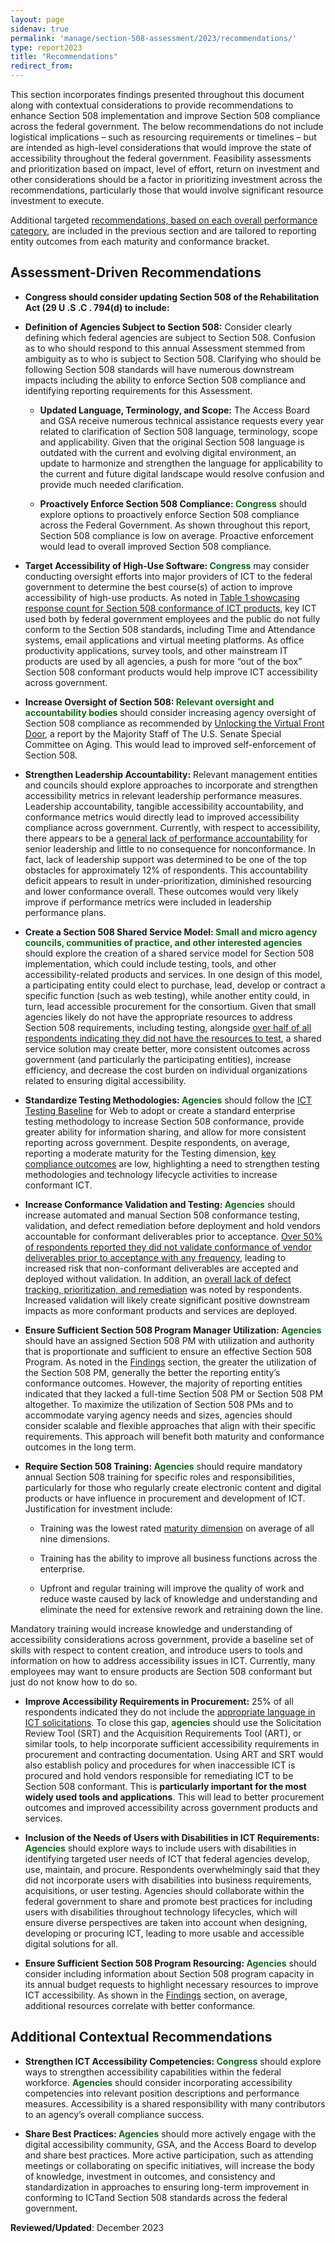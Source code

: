 ```yaml
---
layout: page
sidenav: true
permalink: 'manage/section-508-assessment/2023/recommendations/'
type: report2023
title: "Recommendations"
redirect_from:
---
```

This section incorporates findings presented throughout this document along with contextual considerations to provide recommendations to enhance Section 508 implementation and improve Section 508 compliance across the federal government. The below recommendations do not include logistical implications – such as resourcing requirements or timelines – but are intended as high-level considerations that would improve the state of accessibility throughout the federal government. Feasibility assessments and prioritization based on impact, level of effort, return on investment and other considerations should be a factor in prioritizing investment across the recommendations, particularly those that would involve significant resource investment to execute.

Additional targeted [recommendations, based on each overall performance category]({{site.baseurl}}/manage/section-508-assessment/2023/findings/category-overview/), are included in the previous section and are tailored to reporting entity outcomes from each maturity and conformance bracket.

## Assessment-Driven Recommendations
* <strong>Congress should consider updating Section 508 of the Rehabilitation Act (29 U .S .C . 794(d) to include:</strong>

* <strong>Definition of Agencies Subject to Section 508:</strong> Consider clearly defining which federal agencies are subject to Section 508. Confusion as to who should respond to this annual Assessment stemmed from ambiguity as to who is subject to Section 508. Clarifying who should be following Section 508 standards will have numerous downstream impacts including the ability to enforce Section 508 compliance and identifying reporting requirements for this Assessment.

  * <strong>Updated Language, Terminology, and Scope:</strong> The Access Board and GSA receive numerous technical assistance requests every year related to clarification of Section 508 language, terminology, scope and applicability. Given that the original Section 508 language is outdated with the current and evolving digital environment, an update to harmonize and strengthen the language for applicability to the current and future digital landscape would resolve confusion and provide much needed clarification.

  * <strong>Proactively Enforce Section 508 Compliance: <span style="color:#14671B">Congress</span></strong> should explore options to proactively enforce Section 508 compliance across the Federal Government. As shown throughout this report, Section 508 compliance is low on average. Proactive enforcement would lead to overall improved Section 508 compliance.

* <strong>Target Accessibility of High-Use Software: <span style="color:#14671B">Congress</span></strong> may consider conducting oversight efforts into major providers of ICT to the federal government to determine the best course(s) of action to improve accessibility of high-use products. As noted in [Table 1 showcasing response count for Section 508 conformance of ICT products]({{base.siteurl}}/manage/section-508-assessment/2023/findings/compliance-outcomes/#table-1), key ICT used both by federal government employees and the public do not fully conform to the Section 508 standards, including Time and Attendance systems, email applications and virtual meeting platforms. As office productivity applications, survey tools, and other mainstream IT products are used by all agencies, a push for more “out of the box” Section 508 conformant products would help improve ICT accessibility across government.

* <strong>Increase Oversight of Section 508: <span style="color:#14671B">Relevant oversight and accountability bodies</span></strong> should consider increasing agency oversight of Section 508 compliance as recommended by <a href="https://www.aging.senate.gov/imo/media/doc/unlocking_the_virtual_front_door_-_full_report.pdf" target="_blank">Unlocking the Virtual Front Door</a>, a report by the Majority Staff of The U.S. Senate Special Committee on Aging. This would lead to improved self-enforcement of Section 508.

* <strong>Strengthen Leadership Accountability:</strong> Relevant management entities and councils should explore approaches to incorporate and strengthen accessibility metrics in relevant leadership performance measures. Leadership accountability, tangible accessibility accountability, and conformance metrics would directly lead to improved accessibility compliance across government. Currently, with respect to accessibility, there appears to be a [general lack of performance accountability]({{base.siteurl}}/manage/section-508-assessment/2023/findings/program-staff/#performance-accountability) for senior leadership and little to no consequence for nonconformance. In fact, lack of leadership support was determined to be one of the top obstacles for approximately 12% of respondents. This accountability deficit appears to result in under-prioritization, diminished resourcing and lower conformance overall. These outcomes would very likely improve if performance metrics were included in leadership performance plans.

* <strong>Create a Section 508 Shared Service Model: <span style="color:#14671B">Small and micro agency councils, communities of practice, and other interested agencies</span></strong> should explore the creation of a shared service model for Section 508 implementation, which could include testing, tools, and other accessibility-related products and services. In one design of this model, a participating entity could elect to purchase, lead, develop or contract a specific function (such as web testing), while another entity could, in turn, lead accessible procurement for the consortium. Given that small agencies likely do not have the appropriate resources to address Section 508 requirements, including testing, alongside [over half of all respondents indicating they did not have the resources to test]({{base.siteurl}}/manage/section-508-assessment/2023/findings/compliance-outcomes/), a shared service solution may create better, more consistent outcomes across government (and particularly the participating entities), increase efficiency, and decrease the cost burden on individual organizations related to ensuring digital accessibility. 

* <strong>Standardize Testing Methodologies: <span style="color:#14671B">Agencies</span></strong> should follow the <a href="https://ictbaseline.access-board.gov/" target="_blank">ICT Testing Baseline</a> for Web to adopt or create a standard enterprise testing methodology to increase Section 508 conformance, provide greater ability for information sharing, and allow for more consistent reporting across government. Despite respondents, on average, reporting a moderate maturity for the Testing dimension, [key compliance outcomes]({{base.siteurl}}/manage/section-508-assessment/2023/findings/compliance-outcomes/) are low, highlighting a need to strengthen testing methodologies and technology lifecycle activities to increase conformant ICT.

* <strong>Increase Conformance Validation and Testing: <span style="color:#14671B">Agencies</span></strong> should increase automated and manual Section 508 conformance testing, validation, and defect remediation before deployment and hold vendors accountable for conformant deliverables prior to acceptance. [Over 50% of respondents reported they did not validate conformance of vendor deliverables prior to acceptance with any frequency]({{base.siteurl}}/manage/section-508-assessment/2023/findings/acquisition/), leading to increased risk that non-conformant deliverables are accepted and deployed without validation. In addition, an [overall lack of defect tracking, prioritization, and remediation]({{base.siteurl}}/manage/section-508-assessment/2023/findings/testing-lifecycle/#non-conformance-tracking-and-remediation) was noted by respondents. Increased validation will likely create significant positive downstream impacts as more conformant products and services are deployed.

* <strong>Ensure Sufficient Section 508 Program Manager Utilization: <span style="color:#14671B">Agencies</span></strong> should have an assigned Section 508 PM with utilization and authority that is proportionate and sufficient to ensure an effective Section 508 Program. As noted in the [Findings]({{base.siteurl}}/manage/section-508-assessment/2023/findings/compliance-outcomes/) section, the greater the utilization of the Section 508 PM, generally the better the reporting entity’s conformance outcomes. However, the majority of reporting entities indicated that they lacked a full-time Section 508 PM or Section 508 PM altogether. To maximize the utilization of Section 508 PMs and to accommodate varying agency needs and sizes, agencies should consider scalable and flexible approaches that align with their specific requirements. This approach will benefit both maturity and conformance outcomes in the long term.

* <strong>Require Section 508 Training: <span style="color:#14671B">Agencies</span></strong> should require mandatory annual Section 508 training for specific roles and responsibilities, particularly for those who regularly create electronic content and digital products or have influence in procurement and development of ICT. Justification for investment include:

  * Training was the lowest rated [maturity dimension]({{base.siteurl}}/manage/section-508-assessment/2023/findings/maturity-dimension/) on average of all nine dimensions.

  * Training has the ability to improve all business functions across the enterprise.

  * Upfront and regular training will improve the quality of work and reduce waste caused by lack of knowledge and understanding and eliminate the need for extensive rework and retraining down the line.

Mandatory training would increase knowledge and understanding of accessibility considerations across government, provide a baseline set of skills with respect to content creation, and introduce users to tools and information on how to address accessibility issues in ICT. Currently, many employees may want to ensure products are Section 508 conformant but just do not know how to do so.

* <strong>Improve Accessibility Requirements in Procurement:</strong> 25% of all respondents indicated they do not include the [appropriate language in ICT solicitations]({{base.siteurl}}/manage/section-508-assessment/2023/findings/acquisition/). To close this gap, <strong><span style="color:#14671B">agencies</span></strong> should use the Solicitation Review Tool (SRT) and the Acquisition Requirements Tool (ART), or similar tools, to help incorporate sufficient accessibility requirements in procurement and contracting documentation. Using ART and SRT would also establish policy and procedures for when inaccessible ICT is procured and hold vendors responsible for remediating ICT to be Section 508 conformant. This is <strong>particularly important for the most widely used tools and applications</strong>. This will lead to better procurement outcomes and improved accessibility across government products and services.

* <strong>Inclusion of the Needs of Users with Disabilities in ICT Requirements: <span style="color:#14671B">Agencies</span></strong> should explore ways to include users with disabilities in identifying targeted user needs of ICT that federal agencies develop, use, maintain, and procure. Respondents overwhelmingly said that they did not incorporate users with disabilities into business requirements, acquisitions, or user testing. Agencies should collaborate within the federal government to share and promote best practices for including users with disabilities throughout technology lifecycles, which will ensure diverse perspectives are taken into account when designing, developing or procuring ICT, leading to more usable and accessible digital solutions for all.

* <strong>Ensure Sufficient Section 508 Program Resourcing: <span style="color:#14671B">Agencies</span></strong> should consider including information about Section 508 program capacity in its annual budget requests to highlight necessary resources to improve ICT accessibility. As shown in the [Findings]({{base.siteurl}}/manage/section-508-assessment/2023/findings/summary/) section, on average, additional resources correlate with better conformance.

## Additional Contextual Recommendations

* <strong>Strengthen ICT Accessibility Competencies: <span style="color:#14671B">Congress</span></strong> should explore ways to strengthen accessibility capabilities within the federal workforce. <strong><span style="color:#14671B">Agencies</span></strong> should consider incorporating accessibility competencies into relevant position descriptions and performance measures. Accessibility is a shared responsibility with many contributors to an agency’s overall compliance success.

* <strong>Share Best Practices: <span style="color:#14671B">Agencies</span></strong> should more actively engage with the digital accessibility community, GSA, and the Access Board to develop and share best practices. More active participation, such as attending meetings or collaborating on specific initiatives, will increase the body of knowledge, investment in outcomes, and consistency and standardization
in approaches to ensuring long-term improvement in conforming to ICTand Section 508 standards across the federal government.

**Reviewed/Updated**: December 2023